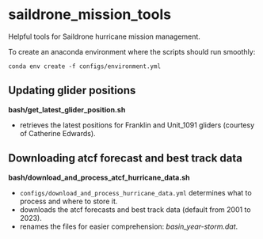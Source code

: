 # saildrone_mission_tools
Helpful tools for Saildrone hurricane mission management.

To create an anaconda environment where the scripts should run smoothly:

```conda env create -f configs/environment.yml```

## Updating glider positions
**bash/get_latest_glider_position.sh**
- retrieves the latest positions for Franklin and Unit_1091 gliders (courtesy of Catherine Edwards).

## Downloading atcf forecast and best track data
**bash/download_and_process_atcf_hurricane_data.sh**
-  ```configs/download_and_process_hurricane_data.yml``` determines what to process and where to store it.
- downloads the atcf forecasts and best track data (default from 2001 to 2023).
- renames the files for easier comprehension: *basin_year-storm.dat*.

